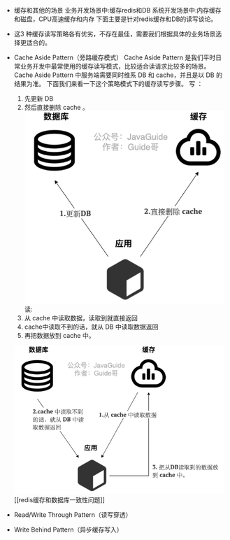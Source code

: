 - 缓存和其他的场景
  业务开发场景中:缓存redis和DB
  系统开发场景中:内存缓存和磁盘，CPU高速缓存和内存
  下面主要是针对redis缓存和DB的读写谈论。
- 这3 种缓存读写策略各有优劣，不存在最佳，需要我们根据具体的业务场景选择更适合的。
- Cache Aside Pattern（旁路缓存模式）
  Cache Aside Pattern 是我们平时日常业务开发中最常使用的缓存读写模式，比较适合读请求比较多的场景。
  Cache Aside Pattern 中服务端需要同时维系 DB 和 cache，并且是以 DB 的结果为准。
  下面我们来看一下这个策略模式下的缓存读写步骤。
  写 ：
  1. 先更新 DB
  2. 然后直接删除 cache 。
  ![image.png](../assets/image_1656244020839_0.png)
  读:
  1. 从 cache 中读取数据，读取到就直接返回
  2. cache中读取不到的话，就从 DB 中读取数据返回
  3. 再把数据放到 cache 中。
  
  ![image.png](../assets/image_1656244079652_0.png)
  [[redis缓存和数据库一致性问题]]
- Read/Write Through Pattern（读写穿透）
- Write Behind Pattern（异步缓存写入）
